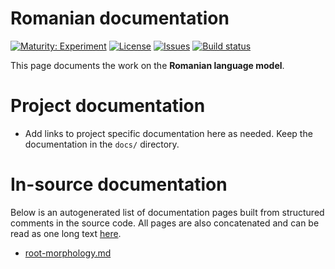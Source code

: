 # Romanian documentation

[![Maturity: Experiment](https://img.shields.io/badge/Maturity-Experiment-black.svg)](https://giellalt.github.io/MaturityClassification.html)
[![License](https://img.shields.io/github/license/giellalt/lang-ron)](https://raw.githubusercontent.com/giellalt/lang-ron/develop/LICENSE)
[![Issues](https://img.shields.io/github/issues/giellalt/lang-ron)](https://github.com/giellalt/lang-ron/issues)
[![Build status](https://github.com/giellalt/lang-ron/workflows/Speller%20CI+CD/badge.svg)](https://github.com/giellalt/lang-ron/actions)

This page documents the work on the **Romanian language model**. 

# Project documentation

* Add links to project specific documentation here as needed. Keep the documentation in the `docs/` directory.

# In-source documentation

Below is an autogenerated list of documentation pages built from structured comments in the source code. All pages are also concatenated and can be read as one long text [here](ron.md).
* [root-morphology.md](root-morphology.md)
